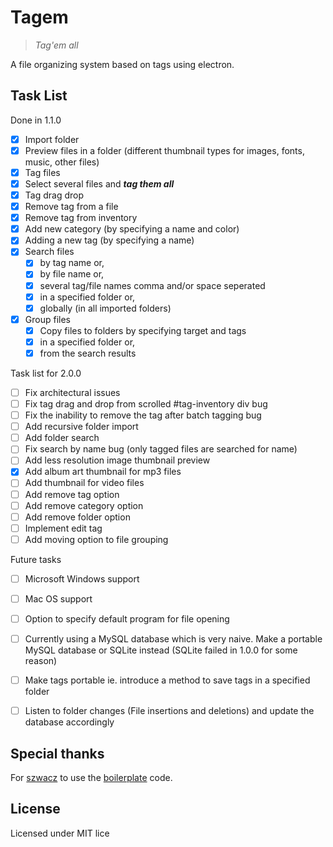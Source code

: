 # Tagem

> _Tag'em all_

A file organizing system based on tags using electron.

## Task List

Done in 1.1.0

- [x] Import folder
- [x] Preview files in a folder (different thumbnail types for images, fonts, music, other files)
- [x] Tag files
- [x] Select several files and **_tag them all_**
- [x] Tag drag drop
- [x] Remove tag from a file
- [x] Remove tag from inventory
- [x] Add new category (by specifying a name and color)
- [x] Adding a new tag (by specifying a name)
- [x] Search files
  - [x] by tag name or,
  - [x] by file name or,
  - [x] several tag/file names comma and/or space seperated
  - [x] in a specified folder or,
  - [x] globally (in all imported folders)
- [x] Group files
  - [x] Copy files to folders by specifying target and tags
  - [x] in a specified folder or,
  - [x] from the search results

Task list for 2.0.0
- [ ] Fix architectural issues
- [ ] Fix tag drag and drop from scrolled #tag-inventory div bug
- [ ] Fix the inability to remove the tag after batch tagging bug
- [ ] Add recursive folder import
- [ ] Add folder search
- [ ] Fix search by name bug (only tagged files are searched for name)
- [ ] Add less resolution image thumbnail preview
- [x] Add album art thumbnail for mp3 files
- [ ] Add thumbnail for video files 
- [ ] Add remove tag option
- [ ] Add remove category option
- [ ] Add remove folder option
- [ ] Implement edit tag
- [ ] Add moving option to file grouping

Future  tasks
- [ ] Microsoft Windows support
- [ ] Mac OS support
- [ ] Option to specify default program for file opening  
- [ ] Currently using a MySQL database which is very naive. Make a portable MySQL database or SQLite instead (SQLite failed in 1.0.0 for some reason)
- [ ] Make tags portable ie. introduce a method to save tags in a specified folder
- [ ] Listen to folder changes (File insertions and deletions) and update the database accordingly


## Special thanks

For [szwacz](https://github.com/szwacz) to use the [boilerplate](https://github.com/szwacz/electron-boilerplate) code.

## License
Licensed under MIT lice

